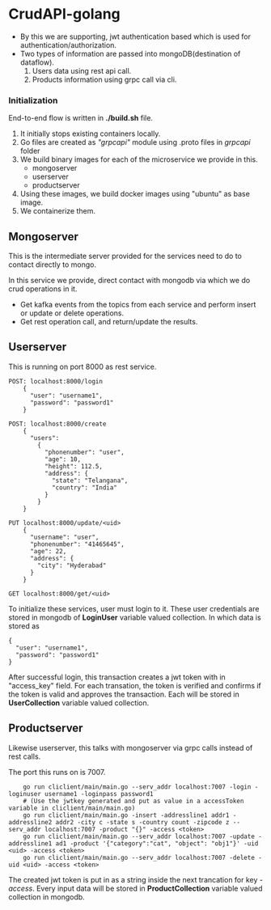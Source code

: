 # CrudAPI-golang
- By this we are supporting, jwt authentication based which is used for authentication/authorization.
- Two types of information are passed into mongoDB(destination of dataflow).
    1. Users data using rest api call.
    2. Products information using grpc call via cli.

### Initialization
End-to-end flow is written in **./build.sh** file.
1. It initially stops existing containers locally.
2. Go files are created as *"grpcapi"* module using .proto files in *grpcapi* folder
3. We build binary images for each of the microservice we provide in this.
    - mongoserver
    - userserver
    - productserver
4. Using these images, we build docker images using "ubuntu" as base image.
5. We containerize them.

## Mongoserver
This is the intermediate server provided for the services need to do to contact directly to mongo.

In this service we provide, direct contact with mongodb via which we do crud operations in it.
- Get kafka events from the topics from each service and perform insert or update or delete operations.
- Get rest operation call, and return/update the results.

## Userserver
This is running on port 8000 as rest service.
```
POST: localhost:8000/login
	{
	  "user": "username1",
	  "password": "password1"
	}

POST: localhost:8000/create
	{
	  "users": 
	    {
	      "phonenumber": "user",
	      "age": 10,
	      "height": 112.5,
	      "address": {
	        "state": "Telangana",
	        "country": "India"
	      }
	    }
	}

PUT localhost:8000/update/<uid>
	{
	  "username": "user",
	  "phonenumber": "41465645",
	  "age": 22,
	  "address": {
	    "city": "Hyderabad"
	  }
	}

GET localhost:8000/get/<uid>
```
To initialize these services, user must login to it. These user credentials are stored in mongodb of **LoginUser** variable valued collection. In which data is stored as
```
{
  "user": "username1",
  "password": "password1"
}
```
After successful login, this transaction creates a jwt token with in "access_key" field. For each transation, the token is verified and confirms if the token is valid and approves the transaction. Each will be stored in **UserCollection** variable valued collection.

## Productserver
Likewise userserver, this talks with mongoserver via grpc calls instead of rest calls.

The port this runs on is 7007.
```
	go run cliclient/main/main.go --serv_addr localhost:7007 -login -loginuser username1 -loginpass password1
	# (Use the jwtkey generated and put as value in a accessToken variable in cliclient/main/main.go)
	go run cliclient/main/main.go -insert -addressline1 addr1 -addressline2 addr2 -city c -state s -country count -zipcode z --serv_addr localhost:7007 -product "{}" -access <token>
	go run cliclient/main/main.go --serv_addr localhost:7007 -update -addressline1 ad1 -product '{"category":"cat", "object": "obj1"}' -uid <uid> -access <token>
	go run cliclient/main/main.go --serv_addr localhost:7007 -delete -uid <uid> -access <token>
```
The created jwt token is put in as a string inside the next trancation for key _-access_.
Every input data will be stored in **ProductCollection** variable valued collection in mongodb.